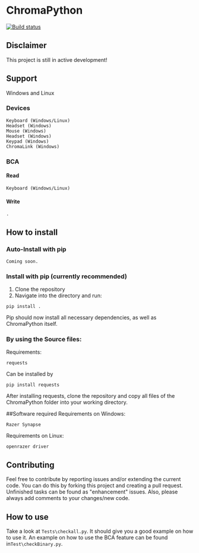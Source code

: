 # ChromaPython


[![Build status](https://ci.appveyor.com/api/projects/status/5ihmbuppv3g29or2/branch/master?svg=true)](https://ci.appveyor.com/project/Vaypron/chroma-python-ee89l/branch/master)


## Disclaimer
This project is still in active development!

## Support
Windows and Linux
### Devices
```
Keyboard (Windows/Linux)
Headset (Windows)
Mouse (Windows)
Headset (Windows)
Keypad (Windows)
ChromaLink (Windows)
```

### BCA
#### Read
```
Keyboard (Windows/Linux)
```
#### Write
```
.
```

## How to install

### Auto-Install with pip

```
Coming soon.
```

### Install with pip (currently recommended)

1. Clone the repository
2. Navigate into the directory and run:
```
pip install .
```

Pip should now install all necessary dependencies, as well as ChromaPython itself.

### By using the Source files:

Requirements:
```
requests
```
Can be installed by 
```
pip install requests
```
After installing requests, clone the repository and copy all files of the ChromaPython folder into your working directory. 

##Software required 
Requirements on Windows:
```
Razer Synapse  
```
Requirements on Linux:
```
openrazer driver 
```

## Contributing
Feel free to contribute by reporting issues and/or extending the current code. You can do this by forking this project
and creating a pull request. Unfinished tasks can be found as "enhancement" issues.
Also, please always add comments to your changes/new code.

## How to use 

Take a look at ```Tests\checkall.py```. It should give you a good example on how to use it.
An example on how to use the BCA feature can be found in```Test\checkBinary.py```.

